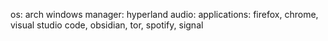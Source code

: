 os: arch
windows manager: hyperland
audio:
applications: firefox, chrome, visual studio code, obsidian, tor, spotify, signal
